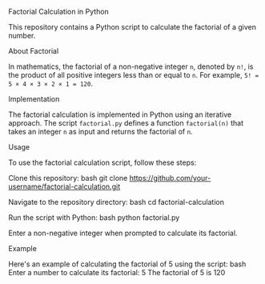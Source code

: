 Factorial Calculation in Python

This repository contains a Python script to calculate the factorial of a given number.

About Factorial

In mathematics, the factorial of a non-negative integer `n`, denoted by `n!`, is the product of all positive integers less than or equal to `n`. For example, `5! = 5 × 4 × 3 × 2 × 1 = 120`.

Implementation

The factorial calculation is implemented in Python using an iterative approach. The script `factorial.py` defines a function `factorial(n)` that takes an integer `n` as input and returns the factorial of `n`.

Usage

To use the factorial calculation script, follow these steps:

   Clone this repository:
   bash
   git clone https://github.com/your-username/factorial-calculation.git
   
   Navigate to the repository directory:
   bash
   cd factorial-calculation
   
   Run the script with Python:
   bash
   python factorial.py
   
   Enter a non-negative integer when prompted to calculate its factorial.

Example

Here's an example of calculating the factorial of 5 using the script:
bash
Enter a number to calculate its factorial: 5
The factorial of 5 is 120
